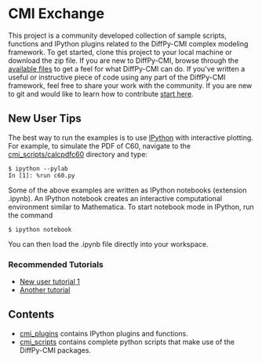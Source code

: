 # CMI Exchange

This project is a community developed collection of sample scripts, functions
and IPython plugins related to the DiffPy-CMI complex modeling framework. 
To get started, clone this project to your local machine or download the zip file.
If you are new to DiffPy-CMI, browse through the [available files](./cmi_scripts/) to get a feel for
what DiffPy-CMI can do.  If you've written a useful or instructive piece of code using any
part of the DiffPy-CMI framework, feel free to share your work with the community. 
If you are new to git and would like to learn how to contribute 
[start here](https://help.github.com/articles/fork-a-repo).

New User Tips
-------------

The best way to run the examples is to use [IPython](http://ipython.org) with interactive plotting. For example,
to simulate the PDF of C60, navigate to the [cmi_scripts/calcpdfc60](./cmi_scripts/calcpdfc60) directory and 
type:

    $ ipython --pylab
    In [1]: %run c60.py


Some of the above examples are written as IPython notebooks (extension
.ipynb).  An IPython notebook creates an interactive computational environment
similar to Mathematica.  To start notebook mode in IPython, run the command

    $ ipython notebook
    
You can then load the .ipynb file directly into your workspace. 


### Recommended Tutorials

* [New user tutorial 1](./cmi_scripts/)
* [Another tutorial](./cmi_scripts/)

Contents
---------

* [cmi_plugins](./cmi_plugins/) contains IPython plugins and functions.
* [cmi_scripts](./cmi_scripts/) contains complete python scripts that make use of the DiffPy-CMI packages.




